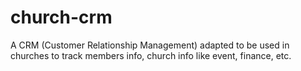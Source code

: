 # church-crm
A CRM (Customer Relationship Management) adapted to be used in churches to track members info, church info like event, finance, etc.

